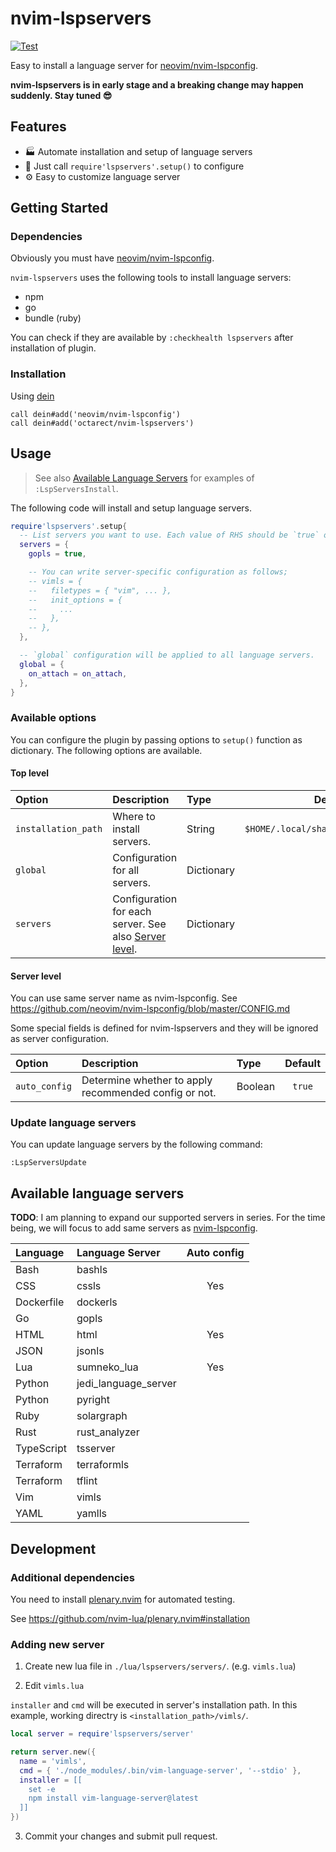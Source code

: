 # nvim-lspservers
[![Test](https://github.com/octarect/nvim-lspservers/actions/workflows/test.yml/badge.svg)](https://github.com/octarect/nvim-lspservers/actions/workflows/test.yml)

Easy to install a language server for [neovim/nvim-lspconfig](https://github.com/neovim/nvim-lspconfig).

**nvim-lspservers is in early stage and a breaking change may happen suddenly. Stay tuned 😎**

## Features

- 🏭 Automate installation and setup of language servers
- 🚀 Just call `require'lspservers'.setup()` to configure
- ⚙️ Easy to customize language server

## Getting Started

### Dependencies

Obviously you must have [neovim/nvim-lspconfig](https://github.com/neovim/nvim-lspconfig).

`nvim-lspservers` uses the following tools to install language servers:

- npm
- go
- bundle (ruby)

You can check if they are available by `:checkhealth lspservers` after installation of plugin.

### Installation

Using [dein](https://github.com/Shougo/dein.vim)

```nvim
call dein#add('neovim/nvim-lspconfig')
call dein#add('octarect/nvim-lspservers')
```

## Usage

> See also [Available Language Servers](#available-language-servers) for examples of `:LspServersInstall`.

The following code will install and setup language servers.

```lua
require'lspservers'.setup{
  -- List servers you want to use. Each value of RHS should be `true` or dictionary.
  servers = {
    gopls = true,

    -- You can write server-specific configuration as follows;
    -- vimls = {
    --   filetypes = { "vim", ... },
    --   init_options = {
    --     ...
    --   },
    -- },
  },

  -- `global` configuration will be applied to all language servers.
  global = {
    on_attach = on_attach,
  },
}
```

### Available options

You can configure the plugin by passing options to `setup()` function as dictionary.
The following options are available.

#### Top level

| Option              | Description                                                            | Type       | Default                              |
|:--------------------|:-----------------------------------------------------------------------|:-----------|:------------------------------------:|
| `installation_path` | Where to install servers.                                              | String     | `$HOME/.local/share/nvim/lspservers` |
| `global`            | Configuration for all servers.                                         | Dictionary | `{}`                                 |
| `servers`           | Configuration for each server. See also [Server level](#server-level). | Dictionary | `{}`                                 |

#### Server level

You can use same server name as nvim-lspconfig. See https://github.com/neovim/nvim-lspconfig/blob/master/CONFIG.md

Some special fields is defined for nvim-lspservers and they will be ignored as server configuration.

| Option        | Description                                           | Type    | Default |
|:--------------|:------------------------------------------------------|:--------|:-------:|
| `auto_config` | Determine whether to apply recommended config or not. | Boolean | `true`  |

### Update language servers

You can update language servers by the following command:

```
:LspServersUpdate
```

## Available language servers

**TODO**: I am planning to expand our supported servers in series. For the time being, we will focus to add same servers as [nvim-lspconfig](https://github.com/neovim/nvim-lspconfig/blob/master/CONFIG.md).

| Language   | Language Server      | Auto config |
|:-----------|:---------------------|:-----------:|
| Bash       | bashls               |             |
| CSS        | cssls                | Yes         |
| Dockerfile | dockerls             |             |
| Go         | gopls                |             |
| HTML       | html                 | Yes         |
| JSON       | jsonls               |             |
| Lua        | sumneko_lua          | Yes         |
| Python     | jedi_language_server |             |
| Python     | pyright              |             |
| Ruby       | solargraph           |             |
| Rust       | rust_analyzer        |             |
| TypeScript | tsserver             |             |
| Terraform  | terraformls          |             |
| Terraform  | tflint               |             |
| Vim        | vimls                |             |
| YAML       | yamlls               |             |

## Development

### Additional dependencies

You need to install [plenary.nvim](https://github.com/nvim-lua/plenary.nvim) for automated testing.

See https://github.com/nvim-lua/plenary.nvim#installation

### Adding new server

1. Create new lua file in `./lua/lspservers/servers/`. (e.g. `vimls.lua`)

2. Edit `vimls.lua`

`installer` and `cmd` will be executed in server's installation path.
In this example, working directry is `<installation_path>/vimls/`.

```lua
local server = require'lspservers/server'

return server.new({
  name = 'vimls',
  cmd = { './node_modules/.bin/vim-language-server', '--stdio' },
  installer = [[
    set -e
    npm install vim-language-server@latest
  ]]
})
```

3. Commit your changes and submit pull request.
